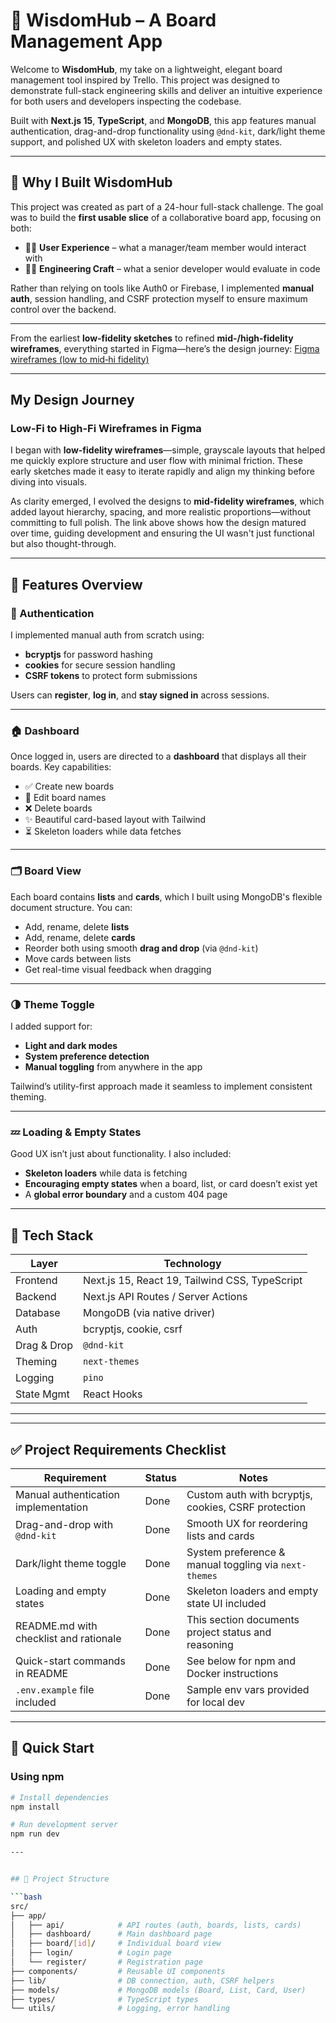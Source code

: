 # 🧠 WisdomHub – A Board Management App

Welcome to **WisdomHub**, my take on a lightweight, elegant board management tool inspired by Trello. This project was designed to demonstrate full-stack engineering skills and deliver an intuitive experience for both users and developers inspecting the codebase.

Built with **Next.js 15**, **TypeScript**, and **MongoDB**, this app features manual authentication, drag-and-drop functionality using `@dnd-kit`, dark/light theme support, and polished UX with skeleton loaders and empty states.

---

## 🚀 Why I Built WisdomHub

This project was created as part of a 24-hour full-stack challenge. The goal was to build the **first usable slice** of a collaborative board app, focusing on both:

- 👩‍💼 **User Experience** – what a manager/team member would interact with
- 👨‍💻 **Engineering Craft** – what a senior developer would evaluate in code

Rather than relying on tools like Auth0 or Firebase, I implemented **manual auth**, session handling, and CSRF protection myself to ensure maximum control over the backend.

---

From the earliest **low-fidelity sketches** to refined **mid-/high-fidelity wireframes**, everything started in Figma—here’s the design journey:
[Figma wireframes (low to mid‑hi fidelity)](https://www.figma.com/design/OtTMPA3QKOmArcjhu48Tb6/BoardHub?node-id=0-1&m=dev&t=kFsfVhuG3nOXEpmb-1)

---

##  My Design Journey

###  Low-Fi to High-Fi Wireframes in Figma
I began with **low-fidelity wireframes**—simple, grayscale layouts that helped me quickly explore structure and user flow with minimal friction. These early sketches made it easy to iterate rapidly and align my thinking before diving into visuals.

As clarity emerged, I evolved the designs to **mid-fidelity wireframes**, which added layout hierarchy, spacing, and more realistic proportions—without committing to full polish. The link above shows how the design matured over time, guiding development and ensuring the UI wasn't just functional but also thought-through.

---

## 🔧 Features Overview

### 🔐 Authentication
I implemented manual auth from scratch using:
- **bcryptjs** for password hashing
- **cookies** for secure session handling
- **CSRF tokens** to protect form submissions

Users can **register**, **log in**, and **stay signed in** across sessions.

---

### 🏠 Dashboard
Once logged in, users are directed to a **dashboard** that displays all their boards. Key capabilities:
- ✅ Create new boards
- 📝 Edit board names
- ❌ Delete boards
- ✨ Beautiful card-based layout with Tailwind
- ⏳ Skeleton loaders while data fetches

---

### 🗂 Board View
Each board contains **lists** and **cards**, which I built using MongoDB's flexible document structure. You can:
- Add, rename, delete **lists**
- Add, rename, delete **cards**
- Reorder both using smooth **drag and drop** (via `@dnd-kit`)
- Move cards between lists
- Get real-time visual feedback when dragging

---

### 🌗 Theme Toggle
I added support for:
- **Light and dark modes**
- **System preference detection**
- **Manual toggling** from anywhere in the app

Tailwind’s utility-first approach made it seamless to implement consistent theming.

---

### 💤 Loading & Empty States
Good UX isn’t just about functionality. I also included:
- **Skeleton loaders** while data is fetching
- **Encouraging empty states** when a board, list, or card doesn’t exist yet
- A **global error boundary** and a custom 404 page

---

## 🧱 Tech Stack

| Layer         | Technology           |
|---------------|----------------------|
| Frontend      | Next.js 15, React 19, Tailwind CSS, TypeScript |
| Backend       | Next.js API Routes / Server Actions |
| Database      | MongoDB (via native driver) |
| Auth          | bcryptjs, cookie, csrf |
| Drag & Drop   | `@dnd-kit` |
| Theming       | `next-themes` |
| Logging       | `pino` |
| State Mgmt    | React Hooks |

---

---

## ✅ Project Requirements Checklist

| Requirement                           | Status | Notes                                                        |
|-------------------------------------|--------|--------------------------------------------------------------|
| Manual authentication implementation| Done   | Custom auth with bcryptjs, cookies, CSRF protection          |
| Drag-and-drop with `@dnd-kit`       | Done   | Smooth UX for reordering lists and cards                      |
| Dark/light theme toggle              | Done   | System preference & manual toggling via `next-themes`        |
| Loading and empty states             | Done   | Skeleton loaders and empty state UI included                  |
| README.md with checklist and rationale | Done | This section documents project status and reasoning          |
| Quick-start commands in README       | Done   | See below for npm and Docker instructions                     |
| `.env.example` file included         | Done   | Sample env vars provided for local dev                        |

---


## 🚀 Quick Start

### Using npm

```bash
# Install dependencies
npm install

# Run development server
npm run dev

---


## 📁 Project Structure

```bash
src/
├── app/
│   ├── api/            # API routes (auth, boards, lists, cards)
│   ├── dashboard/      # Main dashboard page
│   ├── board/[id]/     # Individual board view
│   ├── login/          # Login page
│   └── register/       # Registration page
├── components/         # Reusable UI components
├── lib/                # DB connection, auth, CSRF helpers
├── models/             # MongoDB models (Board, List, Card, User)
├── types/              # TypeScript types
└── utils/              # Logging, error handling
